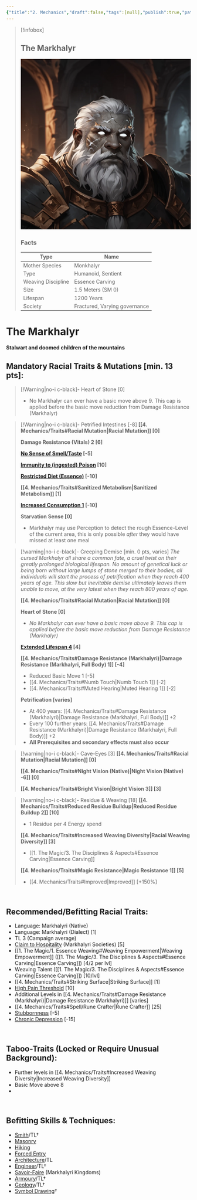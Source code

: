 ```yaml
---
{"title":"2. Mechanics","draft":false,"tags":[null],"publish":true,"path":"2. The Races/3. The Markhalyr/2. Mechanics.md","permalink":"/2-the-races/3-the-markhalyr/2-mechanics/","PassFrontmatter":true}
---
```


> [!infobox]
> 
> 
> ## **The Markhalyr**
> 
> ![Markhalyr1.webp](../../Markhalyr1.webp)
> 
> ### Facts
> 
> | Type | Name |
> | --- | --- |
> | Mother Species | Monkhalyr |
> | Type | Humanoid, Sentient |
> | Weaving Discipline | Essence Carving |
> | Size | 1.5 Meters (SM 0)
> | Lifespan | 1200 Years |
> | Society | Fractured, Varying governance |

# **The Markhalyr**
**Stalwart and doomed children of the mountains**
<br>

## Mandatory Racial Traits & Mutations [min. 13 pts]:

> [!Warning|no-i c-black]- Heart of Stone [0]
> - No Markhalyr can ever have a basic move above 9. This cap is applied before the basic move reduction from Damage Resistance (Markhalyr)
>

> [!Warning|no-i c-black]- Petrified Intestines [-8]
> **[[4. Mechanics/Traits#Racial Mutation\|Racial Mutation]] [0]**
> 
> **Damage Resistance (Vitals) 2 [6]**
> 
> **[No Sense of Smell/Taste](https://gurps.fandom.com/wiki/No_Sense_of_Smell/Taste "No Sense of Smell/Taste") [-5]**
>
>**[Immunity to (ingested) Poison](https://gurps.fandom.com/wiki/Immunity_to_Poison "Immunity to Poison") [10]**
>
> **[Restricted Diet (Essence)](https://gurps.fandom.com/wiki/Restricted_Diet) [-10]**
>
> **[[4. Mechanics/Traits#Sanitized Metabolism\|Sanitized Metabolism]] [1]**
>
> **[Increased Consumption 1](https://gurps.fandom.com/wiki/Increased_Consumption) [-10]**
>
> **Starvation Sense [0]**
> - Markhalyr may use Perception to detect the rough Essence-Level of the current area, this is only possible *after* they would have missed at least one meal
>

> [!warning|no-i c-black]- Creeping Demise [min. 0 pts, varies]
> *The cursed Markhalyr all share a common fate, a cruel twist on their greatly prolonged biological lifespan. No amount of genetical luck or being born without large lumps of stone merged to their bodies, all individuals will start the process of petrification when they reach 400 years of age. This slow but inevitable demise ultimately leaves them unable to move, at the very latest when they reach 800 years of age.*
> 
> **[[4. Mechanics/Traits#Racial Mutation\|Racial Mutation]] [0]**
> 
> **Heart of Stone [0]**
> - *No Markhalyr can ever have a basic move above 9. This cap is applied before the basic move reduction from Damage Resistance (Markhalyr)*
> 
> **[Extended Lifespan 4](https://gurps.fandom.com/wiki/Extended_Lifespan) [4]**
> 
> **[[4. Mechanics/Traits#Damage Resistance (Markhalyri)\|Damage Resistance (Markhalyri, Full Body) 1]] [-4]**
> - Reduced Basic Move 1 [-5]
> - [[4. Mechanics/Traits#Numb Touch\|Numb Touch 1]] [-2]
> - [[4. Mechanics/Traits#Muted Hearing\|Muted Hearing 1]] [-2]
> 
> **Petrification [varies]**
> - At 400 years: [[4. Mechanics/Traits#Damage Resistance (Markhalyri)\|Damage Resistance (Markhalyri, Full Body)]] +2
> - Every 100 further years: [[4. Mechanics/Traits#Damage Resistance (Markhalyri)\|Damage Resistance (Markhalyri, Full Body)]] +2
> - **All Prerequisites and secondary effects must also occur**

> [!warning|no-i c-black]- Cave-Eyes [3]
> **[[4. Mechanics/Traits#Racial Mutation\|Racial Mutation]] [0]**
> 
>**[[4. Mechanics/Traits#Night Vision (Native)\|Night Vision (Native) -6]] [0]**
> 
>**[[4. Mechanics/Traits#Bright Vision\|Bright Vision 3]] [3]**
>

> [!warning|no-i c-black]- Residue & Weaving [18]
> **[[4. Mechanics/Traits#Reduced Residue Buildup\|Reduced Residue Buildup 2]] [10]**
> - 1 Residue per 4 Energy spend
> 
> **[[4. Mechanics/Traits#Increased Weaving Diversity\|Racial Weaving Diversity]] [3]**
> - [[1. The Magic/3. The Disciplines & Aspects#Essence Carving\|Essence Carving]]
>
> **[[4. Mechanics/Traits#Magic Resistance\|Magic Resistance 1]] [5]**
> - [[4. Mechanics/Traits#Improved\|Improved]] [+150%]
>

<br>

## Recommended/Befitting Racial Traits:
- Language: Markhalyri (Native)
- Language: Markhalyri (Dialect) [1]
- TL 3 (Campaign average)
- [Claim to Hospitality](https://gurps.fandom.com/wiki/Claim_to_Hospitality) (Markhalyri Societies) [5]
- [[1. The Magic/1. Essence Weaving#Weaving Empowerment\|Weaving Empowerment]] ([[1. The Magic/3. The Disciplines & Aspects#Essence Carving\|Essence Carving]]) [4/2 per lvl]
- Weaving Talent ([[1. The Magic/3. The Disciplines & Aspects#Essence Carving\|Essence Carving]]) [10/lvl]
- [[4. Mechanics/Traits#Striking Surface\|Striking Surface]] [1]
- [High Pain Threshold](https://gurps.fandom.com/wiki/High_Pain_Threshold) [10]
- Additional Levels in [[4. Mechanics/Traits#Damage Resistance (Markhalyri)\|Damage Resistance (Markhalyri)]] [varies]
- [[4. Mechanics/Traits#Spell/Rune Crafter\|Rune Crafter]] [25]
- [Stubbornness](https://gurps.fandom.com/wiki/Stubbornness) [-5]
- [Chronic Depression](https://gurps.fandom.com/wiki/Chronic_Depression) [-15]

<br>

## Taboo-Traits (Locked or Require Unusual Background):
- Further levels in [[4. Mechanics/Traits#Increased Weaving Diversity\|Increased Weaving Diversity]]
- Basic Move above 8
- 

<br>

## Befitting Skills & Techniques:
- [Smith](https://gurps.fandom.com/wiki/Smith_(skill) "Smith (skill)")/TL†
- [Masonry](https://gurps.fandom.com/wiki/Masonry "Masonry")
- [Hiking](https://gurps.fandom.com/wiki/Hiking "Hiking")
- [Forced Entry](https://gurps.fandom.com/wiki/Forced_Entry "Forced Entry")
- [Architecture](https://gurps.fandom.com/wiki/Architecture "Architecture")/TL
- [Engineer](https://gurps.fandom.com/wiki/Engineer "Engineer")/TL†
- [Savoir-Faire](https://gurps.fandom.com/wiki/Savoir-Faire "Savoir-Faire") (Markhalyri Kingdoms)
- [Armoury](https://gurps.fandom.com/wiki/Armoury "Armoury")/TL†
- [Geology](https://gurps.fandom.com/wiki/Geology "Geology")/TL†
- [Symbol Drawing](https://gurps.fandom.com/wiki/Symbol_Drawing "Symbol Drawing")†